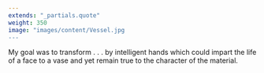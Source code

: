 ```yaml
---
extends: "_partials.quote"
weight: 350
image: "images/content/Vessel.jpg
---
```


My goal was to transform . . . by intelligent hands which could impart the life of a face to a vase and yet remain true to the character of the material.
